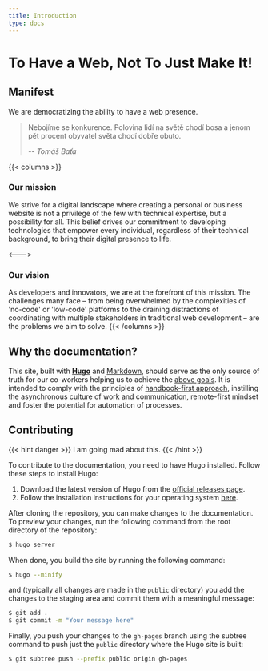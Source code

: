 ```yaml
---
title: Introduction
type: docs
---
```


# To Have a Web, Not To Just Make It!

## Manifest 

We are democratizing the ability to have a web presence.

>Nebojíme se konkurence. Polovina lidí na světě chodí bosa a jenom pět procent obyvatel světa chodí dobře obuto.
>
> -- *Tomáš Baťa*
 

{{< columns >}}
### Our mission

We strive for a digital landscape where creating a personal or business website is not a privilege of the few with 
technical expertise, but a possibility for all. This belief drives our commitment to developing technologies that 
empower every individual, regardless of their technical background, to bring their digital presence to life.

<--->

### Our vision

As developers and innovators, we are at the forefront of this mission. The challenges many face – from being 
overwhelmed by the complexities of 'no-code' or 'low-code' platforms to the draining distractions of coordinating 
with multiple stakeholders in traditional web development – are the problems we aim to solve.
{{< /columns >}}


## Why the documentation?

This site, built with [**Hugo**](https://gohugo.io/) and [Markdown](https://www.markdownguide.org/), should serve 
as the only source of truth for our co-workers helping us to achieve the [above goals](#a-manifesto). It is intended
to comply with the principles of [handbook-first approach](https://handbook.gitlab.com/handbook/company/culture/all-remote/handbook-first/),
instilling the asynchronous culture of work and communication, remote-first mindset and foster the potential for
automation of processes.

## Contributing

{{< hint danger >}}
I am going mad about this.
{{< /hint >}}

To contribute to the documentation, you need to have Hugo installed. Follow these steps to install Hugo:

1. Download the latest version of Hugo from the [official releases page](https://github.com/gohugoio/hugo/releases).
2. Follow the installation instructions for your operating system [here](https://gohugo.io/getting-started/installing/).

After cloning the repository, you can make changes to the documentation. To preview your changes, run the following
command from the root directory of the repository:

```bash
$ hugo server
```

When done, you build the site by running the following command:
```bash
$ hugo --minify
```
and (typically all changes are made in the `public` directory) you add the changes to the staging area and commit them
with a meaningful message:
```bash
$ git add .
$ git commit -m "Your message here"
```
Finally, you push your changes to the `gh-pages` branch using the subtree command to push just the `public` directory
where the Hugo site is built:
```bash
$ git subtree push --prefix public origin gh-pages
```
